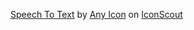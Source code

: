 <a href="https://iconscout.com/icons/speech-to-text" class="text-underline font-size-sm" target="_blank">Speech To Text</a> by <a href="https://iconscout.com/contributors/any-icon" class="text-underline font-size-sm">Any Icon</a> on <a href="https://iconscout.com" class="text-underline font-size-sm">IconScout</a>